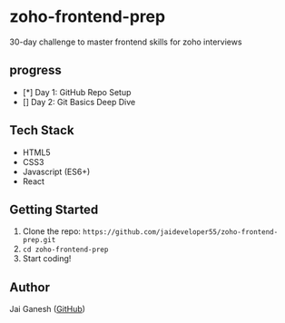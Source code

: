 # zoho-frontend-prep

30-day challenge to master frontend skills for  zoho interviews

## progress
- [*] Day 1: GitHub Repo Setup
- [] Day 2: Git Basics Deep Dive


## Tech Stack
- HTML5
- CSS3
- Javascript (ES6+)
- React


## Getting Started
1. Clone the repo:
   `https://github.com/jaideveloper55/zoho-frontend-prep.git`
2. `cd zoho-frontend-prep`
3. Start coding!


## Author
Jai Ganesh ([GitHub](https://github.com/jaideveloper55))

